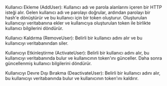 Kullanıcı Ekleme (AddUser): Kullanıcı adı ve parola alanlarını içeren bir HTTP isteği alır. Gelen kullanıcı adı ve parolayı doğrular, ardından parolayı bir hash'e dönüştürür ve bu kullanıcı için bir token oluşturur. Oluşturulan kullanıcıyı veritabanına ekler ve kullanıcıya oluşturulan token ile birlikte kullanıcı bilgilerini döndürür.

Kullanıcı Kaldırma (RemoveUser): Belirli bir kullanıcı adını alır ve bu kullanıcıyı veritabanından siler.

Kullanıcıyı Etkinleştirme (ActivateUser): Belirli bir kullanıcı adını alır, bu kullanıcıyı veritabanında bulur ve kullanıcının token'ını günceller. Daha sonra güncellenmiş kullanıcı bilgilerini döndürür.

Kullanıcıyı Devre Dışı Bırakma (DeactivateUser): Belirli bir kullanıcı adını alır, bu kullanıcıyı veritabanında bulur ve kullanıcının token'ını kaldırır.
